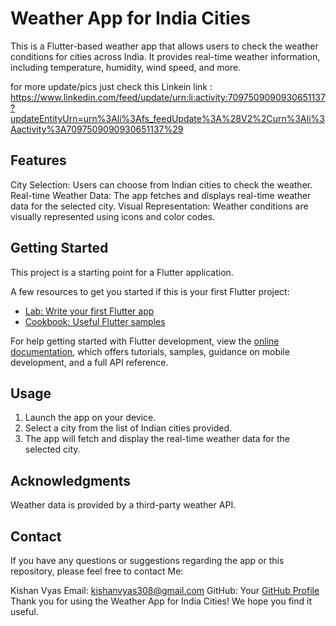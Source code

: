 # Weather App for India Cities

This is a Flutter-based weather app that allows users to check the weather conditions for cities across India. It provides real-time weather information, including temperature, humidity, wind speed, and more.

for more update/pics just check this Linkein link : 
https://www.linkedin.com/feed/update/urn:li:activity:7097509090930651137?updateEntityUrn=urn%3Ali%3Afs_feedUpdate%3A%28V2%2Curn%3Ali%3Aactivity%3A7097509090930651137%29

## Features

City Selection: Users can choose from Indian cities to check the weather.
Real-time Weather Data: The app fetches and displays real-time weather data for the selected city.
Visual Representation: Weather conditions are visually represented using icons and color codes.

## Getting Started

This project is a starting point for a Flutter application.

A few resources to get you started if this is your first Flutter project:

- [Lab: Write your first Flutter app](https://docs.flutter.dev/get-started/codelab)
- [Cookbook: Useful Flutter samples](https://docs.flutter.dev/cookbook)

For help getting started with Flutter development, view the
[online documentation](https://docs.flutter.dev/), which offers tutorials,
samples, guidance on mobile development, and a full API reference.

## Usage

1. Launch the app on your device.
2. Select a city from the list of Indian cities provided.
3. The app will fetch and display the real-time weather data for the selected city.

## Acknowledgments
Weather data is provided by a third-party weather API.

## Contact

If you have any questions or suggestions regarding the app or this repository, please feel free to contact Me:

Kishan Vyas
Email: kishanvyas308@gmail.com
GitHub: Your [GitHub Profile](https://github.com/Kishan-Vyas)
Thank you for using the Weather App for India Cities! We hope you find it useful.
